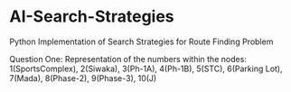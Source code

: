 # AI-Search-Strategies
Python Implementation of Search Strategies for Route Finding  Problem

Question One:
Representation of the numbers within the nodes: 
1(SportsComplex), 2(Siwaka), 3(Ph-1A), 4(Ph-1B), 5(STC), 6(Parking Lot), 7(Mada), 8(Phase-2), 9(Phase-3), 10(J)
